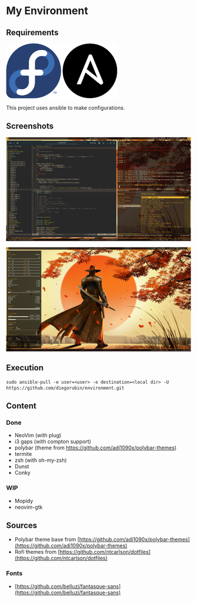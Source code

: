 My Environment
==============

## Requirements

[![Fedora Logo](https://github.com/diegorubin/environment/blob/master/doc/fedora_logo.png)](https://getfedora.org/) 
[![Ansbible Logo](https://raw.githubusercontent.com/diegorubin/environment/master/doc/ansible_logo.png)](https://www.ansible.com/)

This project uses ansible to make configurations.

## Screenshots

![NeoVim](https://raw.githubusercontent.com/diegorubin/environment/master/screenshots/nvim.png)

![Conky](https://raw.githubusercontent.com/diegorubin/environment/master/screenshots/conky.png)


## Execution

```
sudo ansible-pull -e user=<user> -e destination=<local dir> -U https://github.com/diegorubin/environment.git
```

## Content

### Done

- NeoVim (with plug)
- i3 gaps (with compton support)
- polybar (theme from https://github.com/adi1090x/polybar-themes)
- termite
- zsh (with oh-my-zsh)
- Dunst
- Conky

### WIP

- Mopidy
- neovim-gtk

## Sources

- Polybar theme base from [https://github.com/adi1090x/polybar-themes](https://github.com/adi1090x/polybar-themes)
- Rofi themes from [https://github.com/ntcarlson/dotfiles](https://github.com/ntcarlson/dotfiles)

### Fonts

- [https://github.com/belluzj/fantasque-sans](https://github.com/belluzj/fantasque-sans)

